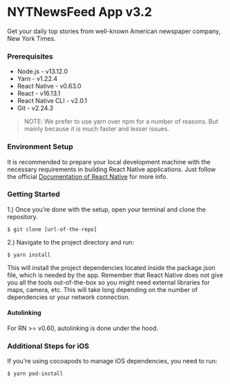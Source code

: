 # NYTNewsFeed App v3.2

Get your daily top stories from well-known American newspaper company, New York Times.

### Prerequisites

* Node.js - v13.12.0
* Yarn - v1.22.4
* React Native - v0.63.0
* React - v16.13.1
* React Native CLI - v2.0.1
* Git - v2.24.3

> NOTE: We prefer to use yarn over npm for a number of reasons. But mainly because it is much faster and lesser issues.

### Environment Setup

It is recommended to prepare your local development machine with the necessary requirements in building React Native applications. Just follow the official [Documentation of React Native](https://facebook.github.io/react-native/) for more info.

### Getting Started

1.) Once you’re done with the setup, open your terminal and clone the repository.

`$ git clone [url-of-the-repo]`

2.) Navigate to the project directory and run:

`$ yarn install`

This will install the project dependencies located inside the package.json file, which is needed by the app. Remember that React Native does not give you all the tools out-of-the-box so you might need external libraries for maps, camera, etc. This will take long depending on the number of dependencies or your network connection.

#### Autolinking

For RN >= v0.60, autolinking is done under the hood.

### Additional Steps for iOS

If you're using cocoapods to manage iOS dependencies, you need to run:

`$ yarn pod-install`

